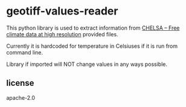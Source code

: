 # geotiff-values-reader

This python library is used to extract information from [CHELSA – Free climate data at high resolution](https://chelsa-climate.org/) provided files.

Currently it is hardcoded for temperature in Celsiuses if it is run from command line.

Library if imported will NOT change values in any ways possible.

## license
apache-2.0
